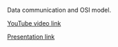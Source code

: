 Data communication and OSI model.


[YouTube video link](https://youtu.be/MuQsJFCA6gA)


[Presentation link](https://rolling-scopes-school.github.io/grimpatron-JSFE2023Q4/rs-presentation/index.html)